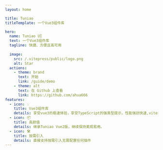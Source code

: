 ```yaml
---
layout: home

title: Tuniao
titleTemplate: 一个Vue3组件库

hero:
  name: Tuniao UI
  text: 一个Vue3组件库
  tagline: 快捷、方便且高可用
    
  image:
    src: /.vitepress/public/logo.png
    alt: Star
  actions:
    - theme: brand
      text: 开始
      link: /guide/demo
    - theme: alt
      text: 在 Github 上查看
      link: https://github.com/ahua666
features:
  - icon: 💡
    title: Vue3组件库
    details: 享受vue3的极速体验，享受TypeScript的强类型提示，性能强劲快速,vite编译速度极快。
  - icon: 📦
    title: 高颜值
    details: 继承Tuniao Vue2版，继续保持美观易用。
  - icon: 🛠️
    title: 按需引入
    details: 直接支持按需引入无需配置任何插件
---
```


<script setup>
import { onMounted } from 'vue';
import { fetchReleaseTag } from '.vitepress/utils/fetchReleaseTag';
onMounted(() => {
  fetchReleaseTag()
})
</script>